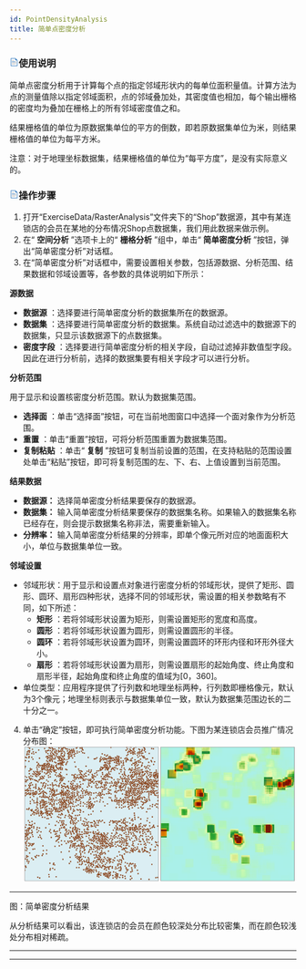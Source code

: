 ```yaml
---
id: PointDensityAnalysis
title: 简单点密度分析
---
```

### ![](../../img/read.gif)使用说明

简单点密度分析用于计算每个点的指定邻域形状内的每单位面积量值。计算方法为点的测量值除以指定邻域面积，点的邻域叠加处，其密度值也相加，每个输出栅格的密度均为叠加在栅格上的所有邻域密度值之和。

结果栅格值的单位为原数据集单位的平方的倒数，即若原数据集单位为米，则结果栅格值的单位为每平方米。

注意：对于地理坐标数据集，结果栅格值的单位为“每平方度”，是没有实际意义的。

### ![](../../img/read.gif)操作步骤

1. 打开“ExerciseData/RasterAnalysis”文件夹下的“Shop”数据源，其中有某连锁店的会员在某地的分布情况Shop点数据集，我们用此数据来做示例。
2. 在“ **空间分析** ”选项卡上的“ **栅格分析** ”组中，单击“ **简单密度分析** ”按钮，弹出“简单密度分析”对话框。
3. 在“简单密度分析”对话框中，需要设置相关参数，包括源数据、分析范围、结果数据和邻域设置等，各参数的具体说明如下所示： 

**源数据**

* **数据源** ：选择要进行简单密度分析的数据集所在的数据源。
* **数据集** ：选择要进行简单密度分析的数据集。系统自动过滤选中的数据源下的数据集，只显示该数据源下的点数据集。
* **密度字段** ：选择要进行简单密度分析的相关字段，自动过滤掉非数值型字段。因此在进行分析前，选择的数据集要有相关字段才可以进行分析。

**分析范围**

用于显示和设置核密度分析范围。默认为数据集范围。

* **选择面** ：单击“选择面”按钮，可在当前地图窗口中选择一个面对象作为分析范围。
* **重置** ：单击“重置”按钮，可将分析范围重置为数据集范围。
* **复制粘贴** ：单击“ **复制** ”按钮可复制当前设置的范围，在支持粘贴的范围设置处单击“粘贴”按钮，即可将复制范围的左、下、右、上值设置到当前范围。

**结果数据**

* **数据源：** 选择简单密度分析结果要保存的数据源。
* **数据集：** 输入简单密度分析结果要保存的数据集名称。如果输入的数据集名称已经存在，则会提示数据集名称非法，需要重新输入。
* **分辨率：** 输入简单密度分析结果的分辨率，即单个像元所对应的地面面积大小，单位与数据集单位一致。

**邻域设置**

* 邻域形状：用于显示和设置点对象进行密度分析的邻域形状，提供了矩形、圆形、圆环、扇形四种形状，选择不同的邻域形状，需设置的相关参数略有不同，如下所述： 
  * **矩形** ：若将邻域形状设置为矩形，则需设置矩形的宽度和高度。
  * **圆形** ：若将邻域形状设置为圆形，则需设置圆形的半径。
  * **圆环** ：若将邻域形状设置为圆环，则需设置圆环的环形内径和环形外径大小。
  * **扇形** ：若将邻域形状设置为扇形，则需设置扇形的起始角度、终止角度和扇形半径，起始角度和终止角度的值域为[0，360]。
* 单位类型：应用程序提供了行列数和地理坐标两种，行列数即栅格像元，默认为3个像元；地理坐标则表示与数据集单位一致，默认为数据集范围边长的二十分之一。
4. 单击“确定”按钮，即可执行简单密度分析功能。下图为某连锁店会员推广情况分布图：
![](img/PointDensityAnalysisResult.png)  
---  
图：简单密度分析结果  

从分析结果可以看出，该连锁店的会员在颜色较深处分布比较密集，而在颜色较浅处分布相对稀疏。

* * *

[](http://www.supermap.com)  

---

